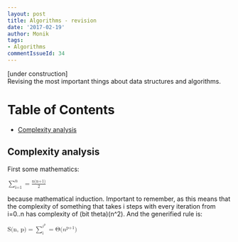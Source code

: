 ```yaml
---
layout: post
title: Algorithms - revision
date: '2017-02-19'
author: Monik
tags:
- Algorithms
commentIssueId: 34
---
```

<div class="bg-info panel-body" markdown="1">
[under construction]<br/>
Revising the most important things about data structures and algorithms.
</div>

# Table of Contents
  * [Complexity analysis](#complexity)

## Complexity analysis <a id="complexity"></a>
<!-- http://docs.mathjax.org/en/latest/start.html -->

First some mathematics:

<math xmlns="http://www.w3.org/1998/Math/MathML">
    <munderover>
      <mo>&sum;</mo>
      <mn>i=1</mn>
      <mn>n</mn>
    </munderover>
    <mo>=</mo>
    <mfrac><mi>n(n+1)</mi><mn>2</mn></mfrac>
</math>

because mathematical induction. Important to remember, as this means that the complexity of something that takes i steps with every iteration from i=0..n has complexity of (bit theta)(n^2). And the generified rule is:

<math xmlns="http://www.w3.org/1998/Math/MathML">
    <mi>S(n, p)</mi>
    <mo>=</mo>
    <munderover>
      <mo>&sum;</mo>
      <mn>i</mn>
      <msup>
          <mi>i</mi>
          <mi>p</mi>
      </msup>
    </munderover>
    <mo>=</mo>
    <mi>Θ(</mi> 
    <msup>
         <mi>n</mi>
         <mi>p+1</mi>
    </msup>
    <mi>)</mi>
</math>
